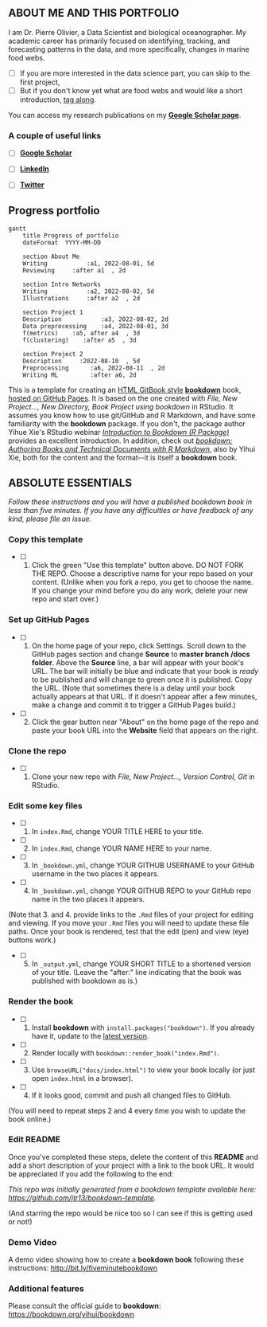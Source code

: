 ## ABOUT ME AND THIS PORTFOLIO
I am Dr. Pierre Olivier, a Data Scientist and biological oceanographer. My academic career has primarily focused on identifying, tracking, and forecasting patterns in the data, and more specifically, changes in marine food webs.

- [ ] If you are more interested in the data science part, you can skip to the first project,
- [ ] But if you don't know yet what are food webs and would like a short introduction, [tag along](https://pierreenolivier.github.io/datascience_portfolio/).

You can access my research publications on my [**Google Scholar page**](https://scholar.google.fr/citations?user=QaG46p0AAAAJ&hl=en).

### A couple of useful links
- [ ] [**Google Scholar**](https://scholar.google.fr/citations?user=QaG46p0AAAAJ&hl=en)
- [ ] [**LinkedIn**](https://www.linkedin.com/in/pierre-olivier-phd-data-1485598b/)
- [ ] [**Twitter**](https://twitter.com/PierreENOlivier)  




## Progress portfolio
```mermaid
gantt
    title Progress of portfolio
    dateFormat  YYYY-MM-DD
    
    section About Me
    Writing           :a1, 2022-08-01, 5d
    Reviewing     :after a1  , 2d
    
    section Intro Networks
    Writing           :a2, 2022-08-02, 5d
    Illustrations     :after a2  , 2d
    
    section Project 1
    Description           :a3, 2022-08-02, 2d
    Data preprocessing    :a4, 2022-08-01, 3d
    f(metrics)    :a5, after a4  , 3d
    f(clustering)    :after a5  , 3d
    
    section Project 2
    Description     :2022-08-10  , 5d
    Preprocessing      :a6, 2022-08-11  , 2d
    Writing ML         :after a6, 2d
```
    
This is a template for creating an [HTML GitBook style](https://bookdown.org/yihui/bookdown/html.html#gitbook-style) **[bookdown](https://github.com/rstudio/bookdown)** book, [hosted on GitHub Pages](https://bookdown.org/yihui/bookdown/github.html). It is based on the one created with *File, New Project..., New Directory, Book Project using bookdown* in RStudio. It assumes you know how to use git/GitHub and R Markdown, and have some familiarity with the **bookdown** package. If you don't, the package author Yihue Xie's RStudio webinar *[Introduction to Bookdown (R Package)](https://www.youtube.com/watch?v=dVqVscgwSpw)* provides an excellent introduction. In addition, check out [*bookdown: Authoring Books and Technical Documents with R Markdown*](https://bookdown.org/yihui/bookdown), also by Yihui Xie, both for the content and the format--it is itself a **bookdown** book.


## ABSOLUTE ESSENTIALS

*Follow these instructions and you will have a published bookdown book in less than five minutes. If you have any difficulties or have feedback of any kind, please file an issue.*

### Copy this template

- [ ] 1. Click the green "Use this template" button above.  DO NOT FORK THE REPO.  Choose a descriptive name for your repo based on your content. (Unlike when you fork a repo, you get to choose the name. If you change your mind before you do any work, delete your new repo and start over.)

### Set up GitHub Pages

- [ ] 1. On the home page of your repo, click Settings. Scroll down to the GitHub pages section and change **Source** to **master branch /docs folder**.  Above the **Source** line, a bar will appear with your book's URL. The bar will initially be blue and indicate that your book is *ready* to be published and will change to green once it is published. Copy the URL. (Note that sometimes there is a delay until your book actually appears at that URL. If it doesn't appear after a few minutes, make a change and commit it to trigger a GitHub Pages build.)

- [ ] 2. Click the gear button near "About" on the home page of the repo and paste your book URL into the **Website** field that appears on the right.

### Clone the repo

- [ ] 1. Clone your new repo with *File, New Project..., Version Control, Git* in RStudio.

### Edit some key files

- [ ] 1. In `index.Rmd`, change YOUR TITLE HERE to your title. 

- [ ] 2. In `index.Rmd`, change YOUR NAME HERE to your name.

- [ ] 3. In `_bookdown.yml`, change YOUR GITHUB USERNAME to your GitHub username in the two places it appears.

- [ ] 4. In `_bookdown.yml`, change YOUR GITHUB REPO to your GitHub repo name in the two places it appears.

(Note that 3. and 4. provide links to the `.Rmd` files of your project for editing and viewing. If you move your `.Rmd` files you will need to update these file paths. Once your book is rendered, test that the edit (pen) and view (eye) buttons work.)

- [ ] 5. In `_output.yml`, change YOUR SHORT TITLE to a shortened version of your title. (Leave the "after:" line indicating that the book was published with bookdown as is.)

### Render the book

- [ ] 1. Install **bookdown** with `install.packages("bookdown")`. If you already have it, update to the [latest version](https://CRAN.R-project.org/package=bookdown).

- [ ] 2. Render locally with `bookdown::render_book("index.Rmd")`.

- [ ] 3. Use `browseURL("docs/index.html")` to view your book locally (or just open `index.html` in a browser).

- [ ] 4. If it looks good, commit and push all changed files to GitHub. 

(You will need to repeat steps 2 and 4 every time you wish to update the book online.)

### Edit README

Once you've completed these steps, delete the content of this **README** and add a short description of your project with a link to the book URL. It would be appreciated if you add the following to the end:

*This repo was initially generated from a bookdown template available here: https://github.com/jtr13/bookdown-template.*

(And starring the repo would be nice too so I can see if this is getting used or not!)

### Demo Video

A demo video showing how to create a **bookdown book** following these instructions: http://bit.ly/fiveminutebookdown

### Additional features

Please consult the official guide to **bookdown**: https://bookdown.org/yihui/bookdown

